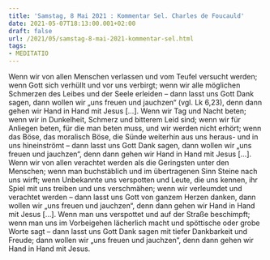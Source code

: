 ```yaml
---
title: 'Samstag, 8 Mai 2021 : Kommentar Sel. Charles de Foucauld'
date: 2021-05-07T18:13:00.001+02:00
draft: false
url: /2021/05/samstag-8-mai-2021-kommentar-sel.html
tags: 
- MEDITATIO
---
```


Wenn wir von allen Menschen verlassen und vom Teufel versucht werden; wenn Gott sich verhüllt und vor uns verbirgt; wenn wir alle möglichen Schmerzen des Leibes und der Seele erleiden – dann lasst uns Gott Dank sagen, dann wollen wir „uns freuen und jauchzen“ (vgl. Lk 6,23), denn dann gehen wir Hand in Hand mit Jesus \[…\]. Wenn wir Tag und Nacht beten; wenn wir in Dunkelheit, Schmerz und bitterem Leid sind; wenn wir für Anliegen beten, für die man beten muss, und wir werden nicht erhört; wenn das Böse, das moralisch Böse, die Sünde weiterhin aus uns heraus- und in uns hineinströmt – dann lasst uns Gott Dank sagen, dann wollen wir „uns freuen und jauchzen“, denn dann gehen wir Hand in Hand mit Jesus \[…\]. Wenn wir von allen verachtet werden als die Geringsten unter den Menschen; wenn man buchstäblich und im übertragenen Sinn Steine nach uns wirft; wenn Unbekannte uns verspotten und Leute, die uns kennen, ihr Spiel mit uns treiben und uns verschmähen; wenn wir verleumdet und verachtet werden – dann lasst uns Gott von ganzem Herzen danken, dann wollen wir „uns freuen und jauchzen“, denn dann gehen wir Hand in Hand mit Jesus \[…\]. Wenn man uns verspottet und auf der Straße beschimpft; wenn man uns im Vorbeigehen lächerlich macht und spöttische oder grobe Worte sagt – dann lasst uns Gott Dank sagen mit tiefer Dankbarkeit und Freude; dann wollen wir „uns freuen und jauchzen“, denn dann gehen wir Hand in Hand mit Jesus.